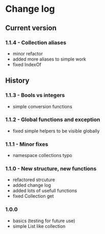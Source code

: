 # Change log
## Current version
### 1.1.4 - Collection aliases
- minor refactor
- added more aliases to simple work
- fixed IndexOf

## History
### 1.1.3 - Bools vs integers
- simple conversion functions

### 1.1.2 - Global functions and exception
- fixed simple helpers to be visible globally

### 1.1.1 - Minor fixes
- namespace collections typo

### 1.1.0 - New structure, new functions
- refactored strcuture
- added change log
- added lots of usefull functions
- fixed Collection get

### 1.0.0
- basics (testing for future use)
- simple List like collection